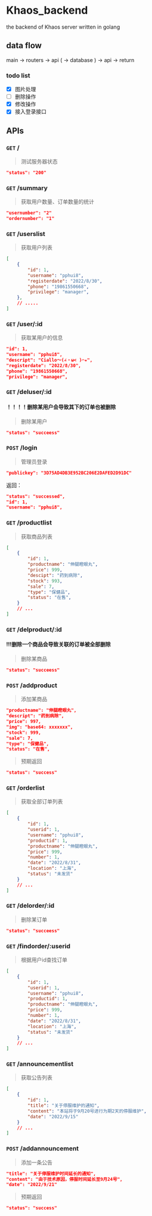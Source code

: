 # Khaos_backend
the backend of Khaos server written in golang

## data flow
main -> routers -> api ( -> database ) -> api -> return

### todo list
- [x] 图片处理
- [ ] 删除操作
- [x] 修改操作
- [x] 接入登录接口

## APIs

### `GET` /
> 测试服务器状态
```json
"status": "200"
```

### `GET` /summary
> 获取用户数量、订单数量的统计
```json
"usernumber": "2"
"ordernumber": "1"
```

### `GET` /userslist
> 获取用户列表
```json
[
    {
        "id": 1,
        "username": "pphui8",
        "registerdate": "2022/8/30",
        "phone": "19861550668",
        "privilege": "manager",
    },
    // .....
]
```

### `GET` /user/:id
> 获取某用户的信息
```json
"id": 1,
"username": "pphui8",
"descript": "Ciallo～(∠・ω< )⌒★",
"registerdate": "2022/8/30",
"phone": "19861550668",
"privilege": "manager",
```

### `GET` /deluser/:id
#### ！！！！删除某用户会导致其下的订单也被删除
> 删除某用户
```json
"status": "succeess"
```

### `POST` /login
> 管理员登录
```json
"publickey": "3D75AD4DB3E952BC206E2DAFED2D91DC"
```
返回：
```json
"status": "successed",
"id": 1,
"username": "pphui8",
```

### `GET` /productlist
> 获取商品列表
```json
[
    {
        "id": 1,
        "productname": "伸腿瞪眼丸",
        "price": 999,
        "descipt": "药到病除",
        "stock": 993,
        "sale": 7,
        "type": "保健品",
        "status": "在售",
    }
    // ...
]
```

### `GET` /delproduct/:id
#### !!!删除一个商品会导致关联的订单被全部删除
> 删除某商品
```json
"status": "succeess"
```

### `POST` /addproduct
> 添加某商品
```json
"productname": "伸腿瞪眼丸",
"descript": "药到病除",
"price": 997,
"img": "base64: xxxxxxx",
"stock": 999,
"sale": 7,
"type": "保健品",
"status": "在售",
```
> 预期返回
```json
"status": "success"
```

### `GET` /orderlist
> 获取全部订单列表
```json
[
    {
        "id": 1,
        "userid": 1,
        "username": "pphui8",
        "productid": 1,
        "productname": "伸腿瞪眼丸",
        "price": 999,
        "number": 1,
        "date": "2022/8/31",
        "location": "上海",
        "status": "未发货"
    }
    // ...
]
```

### `GET` /delorder/:id
> 删除某订单
```json
"status": "succeess"
```

### `GET` /findorder/:userid
> 根据用户id查找订单
```json
[
    {
        "id": 1,
        "userid": 1,
        "username": "pphui8",
        "productid": 1,
        "productname": "伸腿瞪眼丸",
        "price": 999,
        "number": 1,
        "date": "2022/8/31",
        "location": "上海",
        "status": "未发货"
    }
    // ...
]
```

### `GET` /announcementlist
> 获取公告列表
```json
[
    {
        "id": 1,
        "title": "关于停服维护的通知",
        "content": "本站将于9月20号进行为期2天的停服维护",
        "date": "2022/9/15"
    }
    // ...
]
```

### `POST` /addannouncement
> 添加一条公告
```json
"title": "关于停服维护时间延长的通知",
"content": "由于技术原因，停服时间延长至9月24号",
"date": "2022/9/21"
```
> 预期返回
```json
"status": "success"
```

<!-- ### `GET` /delannouncement -->